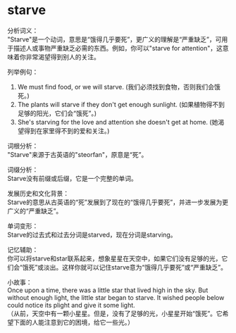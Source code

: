 # starve

分析词义：  
"Starve"是一个动词，意思是“饿得几乎要死”，更广义的理解是“严重缺乏”，可用于描述人或事物严重缺乏必需的东西。例如，你可以"starve for attention"，这意味着你非常渴望得到别人的关注。

  

列举例句：

  

1.  We must find food, or we will starve. (我们必须找到食物，否则我们会饿死。)
2.  The plants will starve if they don't get enough sunlight. (如果植物得不到足够的阳光，它们会“饿死”。)
3.  She's starving for the love and attention she doesn't get at home. (她渴望得到在家里得不到的爱和关注。)

  

词根分析：  
"Starve"来源于古英语的"steorfan"，原意是“死”。

  

词缀分析：  
Starve没有前缀或后缀，它是一个完整的单词。

  

发展历史和文化背景：  
Starve的意思从古英语的“死”发展到了现在的“饿得几乎要死”，并进一步发展为更广义的“严重缺乏”。

  

单词变形：  
Starve的过去式和过去分词是starved，现在分词是starving。

  

记忆辅助：  
你可以将starve和star联系起来，想象星星在天空中，如果它们没有足够的光，它们会“饿死”或淡出。这样你就可以记住starve意为“饿得几乎要死”或“严重缺乏”。

  

小故事：  
Once upon a time, there was a little star that lived high in the sky. But without enough light, the little star began to starve. It wished people below could notice its plight and give it some light.  
（从前，天空中有一颗小星星。但是，没有了足够的光，小星星开始“饿死”。它希望下面的人能注意到它的困境，给它一些光。）
